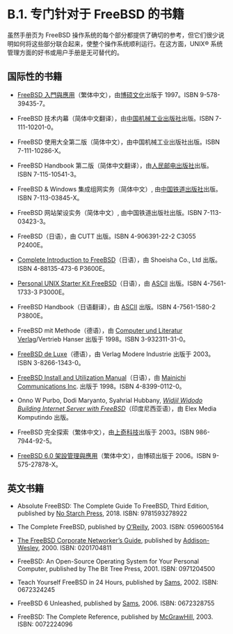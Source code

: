 # B.1. 专门针对于 FreeBSD 的书籍

虽然手册页为 FreeBSD 操作系统的每个部分都提供了确切的参考，但它们很少说明如何将这些部分联合起来，使整个操作系统顺利运行。在这方面，UNIX® 系统管理方面的好书或用户手册是无可替代的。

## 国际性的书籍

- [FreeBSD 入門與應用](http://jdli.tw.freebsd.org/publication/book/freebsd2/index.htm)（繁体中文），由[博硕文化](http://www.drmaster.com.tw/)出版于 1997。ISBN 9-578-39435-7。

- FreeBSD 技术内幕（简体中文翻译），由[中国机械工业出版社](http://www.hzbook.com/)出版。ISBN 7-111-10201-0。

- FreeBSD 使用大全第二版（简体中文），由中国机械工业出版社出版。ISBN 7-111-10286-X。

- FreeBSD Handbook 第二版（简体中文翻译），由[人民邮电出版社](http://www.ptpress.com.cn/)出版。ISBN 7-115-10541-3。

- FreeBSD & Windows 集成组网实务（简体中文）, 由[中国铁道出版社](http://www.tdpress.com/)出版。ISBN 7-113-03845-X。

- FreeBSD 网站架设实务（简体中文）, 由中国铁道出版社出版。ISBN 7-113-03423-3。

- FreeBSD（日语），由 CUTT 出版。ISBN 4-906391-22-2 C3055 P2400E。

- [Complete Introduction to FreeBSD](http://www.shoeisha.com/book/Detail.asp?bid=650)（日语），由 Shoeisha Co., Ltd 出版。ISBN 4-88135-473-6 P3600E。

- [Personal UNIX Starter Kit FreeBSD](http://www.ascii.co.jp/pb/book1/shinkan/detail/1322785.html)（日语），由 [ASCII](http://www.ascii.co.jp/) 出版。ISBN 4-7561-1733-3 P3000E。

- FreeBSD Handbook（日语翻译），由 [ASCII](http://www.ascii.co.jp/) 出版。ISBN 4-7561-1580-2 P3800E。

- FreeBSD mit Methode（德语），由 [Computer und Literatur Verlag](http://www.cul.de/)/Vertrieb Hanser 出版于 1998。ISBN 3-932311-31-0。

- [FreeBSD de Luxe](http://www.mitp.de/vmi/mitp/detail/pWert/1343/)（德语），由 Verlag Modere Industrie 出版于 2003。ISBN 3-8266-1343-0。

- [FreeBSD Install and Utilization Manual](http://www.pc.mycom.co.jp/FreeBSD/install-manual.html)（日语），由 [Mainichi Communications Inc](http://www.pc.mycom.co.jp/). 出版于 1998。ISBN 4-8399-0112-0。

- Onno W Purbo, Dodi Maryanto, Syahrial Hubbany, *[Widjil Widodo Building Internet Server with FreeBSD](http://maxwell.itb.ac.id/)*（印度尼西亚语），由 Elex Media Komputindo 出版。

- FreeBSD 完全探索（繁体中文），由[上奇科技](http://www.grandtech.com.tw/)出版于 2003。ISBN 986-7944-92-5。

- [FreeBSD 6.0 架設管理與應用](http://www.twbsd.org/cht/book/)（繁体中文），由博硕出版于 2006。ISBN 9-575-27878-X。

## 英文书籍

- Absolute FreeBSD: The Complete Guide To FreeBSD, Third Edition, published by [No Starch Press](http://www.nostarch.com/), 2018. ISBN: 9781593278922

- The Complete FreeBSD, published by [O’Reilly](http://www.oreilly.com/), 2003. ISBN: 0596005164

- [The FreeBSD Corporate Networker’s Guide]([http://www.freebsdmall.com/cgi-bin/fm/bsdcomp](http://www.freebsd-corp-net-guide.com/)), published by [Addison-Wesley](http://www.awl.com/aw/), 2000. ISBN: 0201704811

- FreeBSD: An Open-Source Operating System for Your Personal Computer, published by The Bit Tree Press, 2001. ISBN: 0971204500

- Teach Yourself FreeBSD in 24 Hours, published by [Sams](http://www.samspublishing.com/), 2002. ISBN: 0672324245

- FreeBSD 6 Unleashed, published by [Sams](http://www.samspublishing.com/), 2006. ISBN: 0672328755

- FreeBSD: The Complete Reference, published by [McGrawHill](http://books.mcgraw-hill.com/), 2003. ISBN: 0072224096
